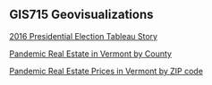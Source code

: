 
## GIS715 Geovisualizations

[2016 Presidential Election Tableau Story](presElec2016.html)

[Pandemic Real Estate in Vermont by County](VTrealEstate2.html)

[Pandemic Real Estate Prices in Vermont by ZIP code](VTrealEstate.html)